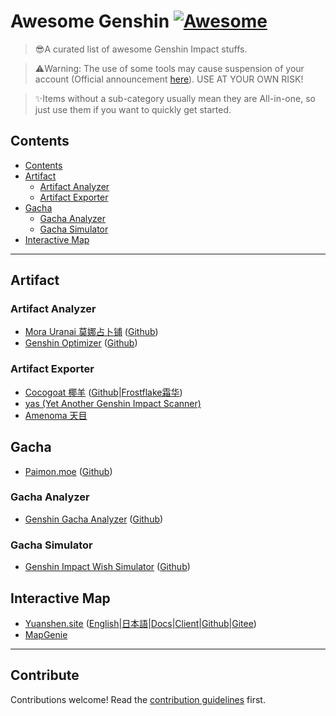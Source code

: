 # Awesome Genshin [![Awesome](https://awesome.re/badge.svg)](https://awesome.re)<!-- omit in toc -->

> 😎A curated list of awesome Genshin Impact stuffs.

> ⚠️Warning: The use of some tools may cause suspension of your account (Official announcement [here](https://genshin.hoyoverse.com/en/news/detail/5763)). USE AT YOUR OWN RISK!

> ✨Items without a sub-category usually mean they are All-in-one, so just use them if you want to quickly get started.

## Contents 
- [Contents](#contents)
- [Artifact](#artifact)
  - [Artifact Analyzer](#artifact-analyzer)
  - [Artifact Exporter](#artifact-exporter)
- [Gacha](#gacha)
  - [Gacha Analyzer](#gacha-analyzer)
  - [Gacha Simulator](#gacha-simulator)
- [Interactive Map](#interactive-map)


---

## Artifact

### Artifact Analyzer
- [Mora Uranai 莫娜占卜铺](https://www.mona-uranai.com/) ([Github](https://github.com/wormtql/genshin_artifact))
- [Genshin Optimizer](https://frzyc.github.io/genshin-optimizer/) ([Github](https://github.com/frzyc/genshin-optimizer))

### Artifact Exporter
- [Cocogoat 椰羊](https://cocogoat.work/) ([Github](https://github.com/YuehaiTeam/cocogoat)|[Frostflake霜华](https://github.com/YuehaiTeam/frostflake))
- [yas (Yet Another Genshin Impact Scanner)](https://github.com/wormtql/yas)
- [Amenoma 天目](https://github.com/daydreaming666/Amenoma)


## Gacha

- [Paimon.moe](https://paimon.moe/) ([Github](https://github.com/MadeBaruna/paimon-moe))

### Gacha Analyzer

- [Genshin Gacha Analyzer](https://genshin.voderl.cn/) ([Github](https://github.com/voderl/genshin-gacha-analyzer))

### Gacha Simulator

- [Genshin Impact Wish Simulator](https://gi-wish-simulator.uzairashraf.dev/) ([Github](https://github.com/uzair-ashraf/genshin-impact-wish-simulator))

## Interactive Map

- [Yuanshen.site](https://yuanshen.site/) ([English](https://yuanshen.site/index_en.html)|[日本語](https://yuanshen.site/index_jp.html)|[Docs](https://yuanshen.site/docs/)|[Client](https://yuanshen.site/docs/download-client.html)|[Github](https://github.com/kongying-tavern/yuan-shen-map)|[Gitee](https://gitee.com/KYJGYSDT/yuan-shen-map))
- [MapGenie](https://mapgenie.io/genshin-impact)

---

## Contribute<!-- omit in toc -->

Contributions welcome! Read the [contribution guidelines](contributing.md) first.
